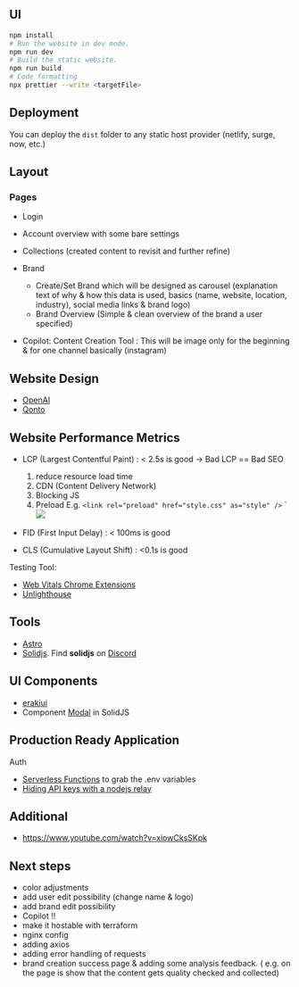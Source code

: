 ## UI 

```bash
npm install 
# Run the website in dev mode.
npm run dev
# Build the static website.
npm run build
# Code formatting
npx prettier --write <targetFile>
```

## Deployment

You can deploy the `dist` folder to any static host provider (netlify, surge, now, etc.)

## Layout 

### Pages
- Login
- Account overview with some bare settings
- Collections (created content to revisit and further refine) 
- Brand
    - Create/Set Brand which will be designed as carousel (explanation text of why & how this data is used, basics (name, website, location, industry),
    social media links & brand logo)
    - Brand Overview (Simple & clean overview of the brand a user specified)
    
- Copilot: Content Creation Tool : This will be image only for the beginning & for one channel basically (instagram)

## Website Design 

- [OpenAI](https://openai.com/product/dall-e-2)
- [Qonto](https://qonto.com/en)


## Website Performance Metrics

- LCP (Largest Contentful Paint) : < 2.5s is good -> Bad LCP == Bad SEO
    1. reduce resource load time
    2. CDN (Content Delivery Network)
    3. Blocking JS
    4. Preload
        E.g. `<link rel="preload" href="style.css" as="style" />`
             `<img src="/icon.svg" fetchpriority="low">

- FID (First Input Delay) : < 100ms is good 
- CLS (Cumulative Layout Shift) : <0.1s is good

Testing Tool: 
- [Web Vitals Chrome Extensions](https://chrome.google.com/webstore/detail/web-vitals-tester/ifabcmgidbefjaahoobpomamcohgpeem)
- [Unlighthouse](https://unlighthouse.dev/)

## Tools 

- [Astro](https://astro.build/)
- [Solidjs](https://www.solidjs.com/). Find **solidjs** on [Discord](https://discord.com/invite/solidjs)

## UI Components
- [erakiui](https://merakiui.com/)
- Component [Modal](https://github.com/AdamAnSubtractM/SolidJS-Modal) in SolidJS

## Production Ready Application
Auth
 - [Serverless Functions](https://youtu.be/pAzqscDx580) to grab the .env variables
 - [Hiding API keys with a nodejs relay](https://www.youtube.com/watch?v=uk9pviyvrtg) 

## Additional
- https://www.youtube.com/watch?v=xiowCksSKpk


## Next steps
- color adjustments
- add user edit possibility (change name & logo)
- add brand edit possibility
- Copilot !!
- make it hostable with terraform 
- nginx config
- adding axios
- adding error handling of requests
- brand creation success page & adding some analysis feedback. ( e.g. on the page is show that the content gets quality checked and collected) 
